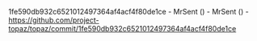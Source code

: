 1fe590db932c6521012497364af4acf4f80de1ce - MrSent () - MrSent () - https://github.com/project-topaz/topaz/commit/1fe590db932c6521012497364af4acf4f80de1ce
